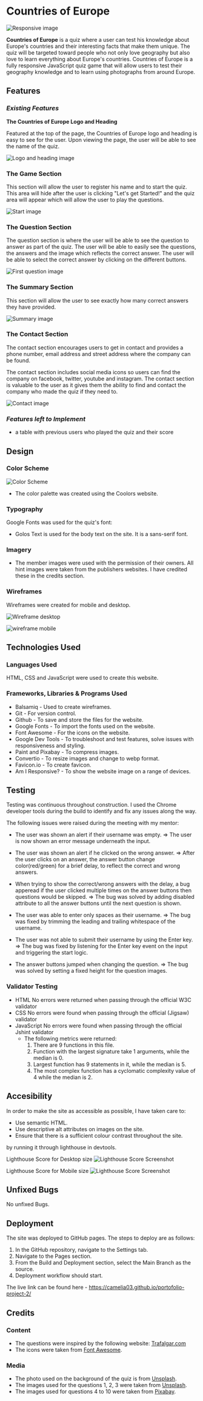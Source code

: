 # Countries of Europe

![Responsive image](assets/images/responsive.png)


**Countries of Europe** is a quiz where a user can test his knowledge about Europe's countries and their interesting facts that make them unique. The quiz will be targeted toward people who not only love geography but also love to learn everything about Europe's countries. Countries of Europe is a fully responsive JavaScript quiz game that will allow users to test their geography knowledge and to learn using photographs from around Europe.

## Features
### *Existing Features*
**The Countries of Europe Logo and Heading**

Featured at the top of the page, the Countries of Europe logo and heading is easy to see for the user. Upon viewing the page, the user will be able to see the name of the quiz.

![Logo and heading image](assets/images/logo-and-heading.png)


### **The Game Section**

This section will allow the user to register his name and to start the quiz. This area will hide after the user is clicking "Let's get Started!" and the quiz area will appear which will allow the user to play the questions. 

![Start image](assets/images/login-and-start.png)

### **The Question Section**

The question section is where the user will be able to see the question to answer as part of the quiz. The user will be able to easily see the questions, the answers and the image which reflects the correct answer.
The user will be able to select the correct answer by clicking on the different buttons.

![First question image](assets/images/question-container.png)

### **The Summary Section**

This section will allow the user to see exactly how many correct answers they have provided.

![Summary image](assets/images/summary.png)


### **The Contact Section**
The contact section encourages users to get in contact and provides a phone number, email address and street address where the company can be found.

The contact section includes social media icons so users can find the company on facebook, twitter, youtube and instagram. The contact section is valuable to the user as it gives them the ability to find and contact the company who made the quiz if they need to.

![Contact image](assets/images/Contact.png)


### *Features left to Implement*
- a table with previous users who played the quiz and their score

## Design
### Color Scheme

![Color Scheme](assets/images/color-palette.png)

- The color palette was created using the Coolors website.

### Typography
Google Fonts was used for the quiz's font:

- Golos Text is used for the body text on the site. It is a sans-serif font.

### Imagery
- The member images were used with the permission of their owners. All  hint images were taken from the publishers websites. I have credited these in the credits section.

### Wireframes
Wireframes were created for mobile and desktop.

![Wireframe desktop](assets/images/wireframe-desktop.png)


![wireframe mobile](assets/images/wireframe-mobile.png)


## Technologies Used
### Languages Used
HTML, CSS and JavaScript were used to create this website.

### Frameworks, Libraries & Programs Used
- Balsamiq - Used to create wireframes.
- Git - For version control.
- Github - To save and store the files for the website.
- Google Fonts - To import the fonts used on the website.
- Font Awesome - For the icons on the website.
- Google Dev Tools - To troubleshoot and test features, solve issues with responsiveness and styling.
- Paint and Pixabay - To compress images.
- Convertio - To resize images and change to webp format.
- Favicon.io - To create favicon.
- Am I Responsive? - To show the website image on a range of devices.

## Testing

Testing was continuous throughout construction. I used the Chrome developer tools during the build to identify and fix any issues along the way.

The following issues were raised during the meeting with my mentor:

- The user was shown an alert if their username was empty. => The user is now shown an error message underneath the input.

- The user was shown an alert if he clicked on the wrong answer. => After the user clicks on an answer, the answer button change color(red/green) for a brief delay, to reflect the correct and wrong answers.

- When trying to show the correct/wrong answers with the delay, a bug apperead if the user clicked multiple times on the answer buttons then questions would be skipped. => The bug was solved by adding disabled attribute to all the answer buttons until the next question is shown.

- The user was able to enter only spaces as their username. => The bug was fixed by trimming the leading and trailing whitespace of the username.

- The user was not able to submit their username by using the Enter key. => The bug was fixed by listening for the Enter key event on the input and triggering the start logic.

- The answer buttons jumped when changing the question. => The bug was solved by setting a fixed height for the question images.

### Validator Testing
- HTML
No errors were returned when passing through the official W3C validator
- CSS
No errors were found when passing through the official (Jigsaw) validator
- JavaScript
No errors were found when passing through the official Jshint validator
    - The following metrics were returned:
        1. There are 9 functions in this file.
        2. Function with the largest signature take 1 arguments, while the median is 0.
        3. Largest function has 9 statements in it, while the median is 5.
        4. The most complex function has a cyclomatic complexity value of 4 while the median is 2.

## Accesibility

In order to make the site as accessible as possible, I have taken care to:
- Use semantic HTML.
- Use descriptive alt attributes on images on the site.
- Ensure that there is a sufficient colour contrast throughout the site.

by running it through lighthouse in devtools.

Lighthouse Score for Desktop size
![Lighthouse Score Screenshot](assets/images/lighthouse-screenshot-desktop.png)

Lighthouse Score for Mobile size
![Lighthouse Score Screenshot](assets/images/lighthouse-screenshot-mobile.png)

## Unfixed Bugs
No unfixed Bugs.


## Deployment
The site was deployed to GitHub pages. The steps to deploy are as follows:
1. In the GitHub repository, navigate to the Settings tab.
2. Navigate to the Pages section.
3. From the Build and Deployment section, select the Main Branch as the source.
4. Deployment workflow should start.

The live link can be found here - https://camelia03.github.io/portofolio-project-2/

## Credits

### Content
- The questions were inspired by the following website: [Trafalgar.com](https://www.trafalgar.com/real-word/21-facts-europe-never-knew/)
- The icons were taken from [Font Awesome](https://fontawesome.com/).
### Media
- The photo used on the background of the quiz is from [Unsplash](https://unsplash.com/).
- The images used for the questions 1, 2, 3 were taken from [Unsplash](https://unsplash.com/).
- The images used for questions 4 to 10 were taken from [Pixabay](https://pixabay.com/).

